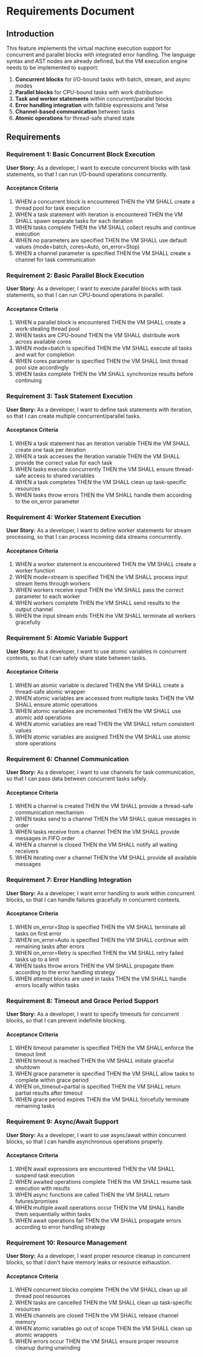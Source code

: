 # Requirements Document

## Introduction

This feature implements the virtual machine execution support for concurrent and parallel blocks with integrated error handling. The language syntax and AST nodes are already defined, but the VM execution engine needs to be implemented to support:

1. **Concurrent blocks** for I/O-bound tasks with batch, stream, and async modes
2. **Parallel blocks** for CPU-bound tasks with work distribution
3. **Task and worker statements** within concurrent/parallel blocks
4. **Error handling integration** with fallible expressions and ?else
5. **Channel-based communication** between tasks
6. **Atomic operations** for thread-safe shared state

## Requirements

### Requirement 1: Basic Concurrent Block Execution

**User Story:** As a developer, I want to execute concurrent blocks with task statements, so that I can run I/O-bound operations concurrently.

#### Acceptance Criteria

1. WHEN a concurrent block is encountered THEN the VM SHALL create a thread pool for task execution
2. WHEN a task statement with iteration is encountered THEN the VM SHALL spawn separate tasks for each iteration
3. WHEN tasks complete THEN the VM SHALL collect results and continue execution
4. WHEN no parameters are specified THEN the VM SHALL use default values (mode=batch, cores=Auto, on_error=Stop)
5. WHEN a channel parameter is specified THEN the VM SHALL create a channel for task communication

### Requirement 2: Basic Parallel Block Execution

**User Story:** As a developer, I want to execute parallel blocks with task statements, so that I can run CPU-bound operations in parallel.

#### Acceptance Criteria

1. WHEN a parallel block is encountered THEN the VM SHALL create a work-stealing thread pool
2. WHEN tasks are CPU-bound THEN the VM SHALL distribute work across available cores
3. WHEN mode=batch is specified THEN the VM SHALL execute all tasks and wait for completion
4. WHEN cores parameter is specified THEN the VM SHALL limit thread pool size accordingly
5. WHEN tasks complete THEN the VM SHALL synchronize results before continuing

### Requirement 3: Task Statement Execution

**User Story:** As a developer, I want to define task statements with iteration, so that I can create multiple concurrent/parallel tasks.

#### Acceptance Criteria

1. WHEN a task statement has an iteration variable THEN the VM SHALL create one task per iteration
2. WHEN a task accesses the iteration variable THEN the VM SHALL provide the correct value for each task
3. WHEN tasks execute concurrently THEN the VM SHALL ensure thread-safe access to shared variables
4. WHEN a task completes THEN the VM SHALL clean up task-specific resources
5. WHEN tasks throw errors THEN the VM SHALL handle them according to the on_error parameter

### Requirement 4: Worker Statement Execution

**User Story:** As a developer, I want to define worker statements for stream processing, so that I can process incoming data streams concurrently.

#### Acceptance Criteria

1. WHEN a worker statement is encountered THEN the VM SHALL create a worker function
2. WHEN mode=stream is specified THEN the VM SHALL process input stream items through workers
3. WHEN workers receive input THEN the VM SHALL pass the correct parameter to each worker
4. WHEN workers complete THEN the VM SHALL send results to the output channel
5. WHEN the input stream ends THEN the VM SHALL terminate all workers gracefully

### Requirement 5: Atomic Variable Support

**User Story:** As a developer, I want to use atomic variables in concurrent contexts, so that I can safely share state between tasks.

#### Acceptance Criteria

1. WHEN an atomic variable is declared THEN the VM SHALL create a thread-safe atomic wrapper
2. WHEN atomic variables are accessed from multiple tasks THEN the VM SHALL ensure atomic operations
3. WHEN atomic variables are incremented THEN the VM SHALL use atomic add operations
4. WHEN atomic variables are read THEN the VM SHALL return consistent values
5. WHEN atomic variables are assigned THEN the VM SHALL use atomic store operations

### Requirement 6: Channel Communication

**User Story:** As a developer, I want to use channels for task communication, so that I can pass data between concurrent tasks safely.

#### Acceptance Criteria

1. WHEN a channel is created THEN the VM SHALL provide a thread-safe communication mechanism
2. WHEN tasks send to a channel THEN the VM SHALL queue messages in order
3. WHEN tasks receive from a channel THEN the VM SHALL provide messages in FIFO order
4. WHEN a channel is closed THEN the VM SHALL notify all waiting receivers
5. WHEN iterating over a channel THEN the VM SHALL provide all available messages

### Requirement 7: Error Handling Integration

**User Story:** As a developer, I want error handling to work within concurrent blocks, so that I can handle failures gracefully in concurrent contexts.

#### Acceptance Criteria

1. WHEN on_error=Stop is specified THEN the VM SHALL terminate all tasks on first error
2. WHEN on_error=Auto is specified THEN the VM SHALL continue with remaining tasks after errors
3. WHEN on_error=Retry is specified THEN the VM SHALL retry failed tasks up to a limit
4. WHEN tasks throw errors THEN the VM SHALL propagate them according to the error handling strategy
5. WHEN attempt blocks are used in tasks THEN the VM SHALL handle errors locally within tasks

### Requirement 8: Timeout and Grace Period Support

**User Story:** As a developer, I want to specify timeouts for concurrent blocks, so that I can prevent indefinite blocking.

#### Acceptance Criteria

1. WHEN timeout parameter is specified THEN the VM SHALL enforce the timeout limit
2. WHEN timeout is reached THEN the VM SHALL initiate graceful shutdown
3. WHEN grace parameter is specified THEN the VM SHALL allow tasks to complete within grace period
4. WHEN on_timeout=partial is specified THEN the VM SHALL return partial results after timeout
5. WHEN grace period expires THEN the VM SHALL forcefully terminate remaining tasks

### Requirement 9: Async/Await Support

**User Story:** As a developer, I want to use async/await within concurrent blocks, so that I can handle asynchronous operations properly.

#### Acceptance Criteria

1. WHEN await expressions are encountered THEN the VM SHALL suspend task execution
2. WHEN awaited operations complete THEN the VM SHALL resume task execution with results
3. WHEN async functions are called THEN the VM SHALL return futures/promises
4. WHEN multiple await operations occur THEN the VM SHALL handle them sequentially within tasks
5. WHEN await operations fail THEN the VM SHALL propagate errors according to error handling strategy

### Requirement 10: Resource Management

**User Story:** As a developer, I want proper resource cleanup in concurrent blocks, so that I don't have memory leaks or resource exhaustion.

#### Acceptance Criteria

1. WHEN concurrent blocks complete THEN the VM SHALL clean up all thread pool resources
2. WHEN tasks are cancelled THEN the VM SHALL clean up task-specific resources
3. WHEN channels are closed THEN the VM SHALL release channel memory
4. WHEN atomic variables go out of scope THEN the VM SHALL clean up atomic wrappers
5. WHEN errors occur THEN the VM SHALL ensure proper resource cleanup during unwinding